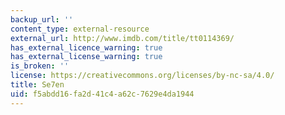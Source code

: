 ```yaml
---
backup_url: ''
content_type: external-resource
external_url: http://www.imdb.com/title/tt0114369/
has_external_licence_warning: true
has_external_license_warning: true
is_broken: ''
license: https://creativecommons.org/licenses/by-nc-sa/4.0/
title: Se7en
uid: f5abdd16-fa2d-41c4-a62c-7629e4da1944
---
```

